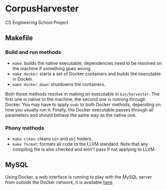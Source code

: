 # CorpusHarvester
CS Engineering School Project

## Makefile

### Build and run methods
- `make`: builds the native executable, dependencies need to be resolved on the machine if something goes wrong.
- `make docker`: starts a set of Docker containers and builds the executable in Docker.
- `make docker_down`: shutdowns the containers.

Both those methods resolve in making an executable in `bin/harvester`. The first one is native to the machine, the second one is running through Docker. You may have to apply `sudo` to both Docker methods, depending on how you usually run it. Finally, the Docker executable passes through all parameters and should behave the same way as the native one.

### Phony methods
- `make clean`: cleans `bin` and `obj` folders.
- `make format`: formats all code to the LLVM standard. Note that any compiling file is also checked and won't pass if not applying to LLVM.

## MySQL
Using Docker, a web interface is running to play with the MySQL server from outside the Docker network, it is available [here](http://localhost:8080).
